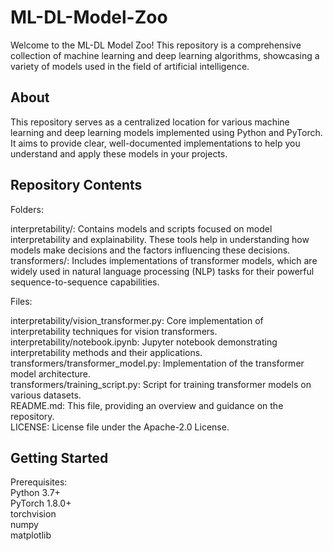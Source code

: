 # ML-DL-Model-Zoo

Welcome to the ML-DL Model Zoo! This repository is a comprehensive collection of machine learning and deep learning algorithms, showcasing a variety of models used in the field of artificial intelligence.

## About ## 

This repository serves as a centralized location for various machine learning and deep learning models implemented using Python and PyTorch. It aims to provide clear, well-documented implementations to help you understand and apply these models in your projects.

## Repository Contents ##

Folders:

interpretability/: Contains models and scripts focused on model interpretability and explainability. These tools help in understanding how models make decisions and the factors influencing these decisions.    
transformers/: Includes implementations of transformer models, which are widely used in natural language processing (NLP) tasks for their powerful sequence-to-sequence capabilities.  

Files:

interpretability/vision_transformer.py: Core implementation of interpretability techniques for vision transformers.  
interpretability/notebook.ipynb: Jupyter notebook demonstrating interpretability methods and their applications.  
transformers/transformer_model.py: Implementation of the transformer model architecture.  
transformers/training_script.py: Script for training transformer models on various datasets.  
README.md: This file, providing an overview and guidance on the repository.  
LICENSE: License file under the Apache-2.0 License.  

## Getting Started ##

Prerequisites:  
Python 3.7+  
PyTorch 1.8.0+  
torchvision  
numpy  
matplotlib  
